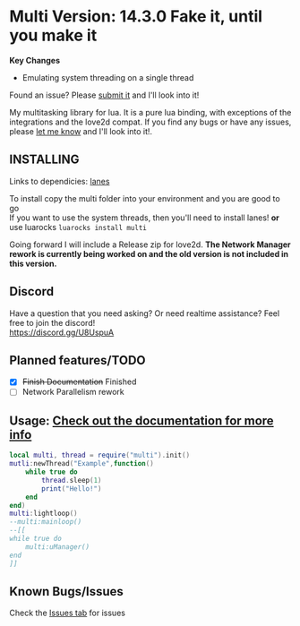 # Multi Version: 14.3.0 Fake it, until you make it
**Key Changes**
- Emulating system threading on a single thread

Found an issue? Please [submit it](https://github.com/rayaman/multi/issues) and I'll look into it!

My multitasking library for lua. It is a pure lua binding, with exceptions of the integrations and the love2d compat. If you find any bugs or have any issues, please [let me know](https://github.com/rayaman/multi/issues) and I'll look into it!.

INSTALLING
----------
Links to dependicies:
[lanes](https://github.com/LuaLanes/lanes)

To install copy the multi folder into your environment and you are good to go</br>
If you want to use the system threads, then you'll need to install lanes!
**or** use luarocks `luarocks install multi`

Going forward I will include a Release zip for love2d.
**The Network Manager rework is currently being worked on and the old version is not included in this version.**

Discord
-------
Have a question that you need asking? Or need realtime assistance? Feel free to join the discord!</br>
https://discord.gg/U8UspuA</br>

Planned features/TODO
---------------------
- [x] ~~Finish Documentation~~ Finished
- [ ] Network Parallelism rework

Usage: [Check out the documentation for more info](https://github.com/rayaman/multi/blob/master/Documentation.md)</br>
-----
```lua
local multi, thread = require("multi").init()
mutli:newThread("Example",function()
    while true do
        thread.sleep(1)
        print("Hello!")
    end
end)
multi:lightloop()
--multi:mainloop()
--[[
while true do
    multi:uManager()
end
]]
```

Known Bugs/Issues
-----------------
Check the [Issues tab](https://github.com/rayaman/multi/issues) for issues

